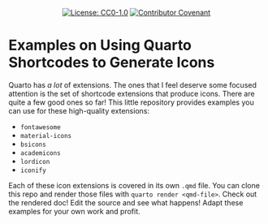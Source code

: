 <div align="center">

<a href="http://creativecommons.org/publicdomain/zero/1.0/"><img src="https://licensebuttons.net/l/zero/1.0/80x15.png" alt="License: CC0-1.0" /></a>
<a href="https://www.contributor-covenant.org/version/2/0/code_of_conduct/"><img src="https://img.shields.io/badge/Contributor%20Covenant-v2.0%20adopted-ff69b4.svg" alt="Contributor Covenant" /></a>

</div>

# Examples on Using Quarto Shortcodes to Generate Icons

Quarto has *a lot* of extensions. The ones that I feel deserve some focused attention is the set of shortcode extensions that produce icons. There are quite a few good ones so far! This little repository provides examples you can use for these high-quality extensions:

- `fontawesome`
- `material-icons`
- `bsicons`
- `academicons`
- `lordicon`
- `iconify`

Each of these icon extensions is covered in its own `.qmd` file. You can clone this repo and render those files with `quarto render <qmd-file>`. Check out the rendered doc! Edit the source and see what happens! Adapt these examples for your own work and profit.
